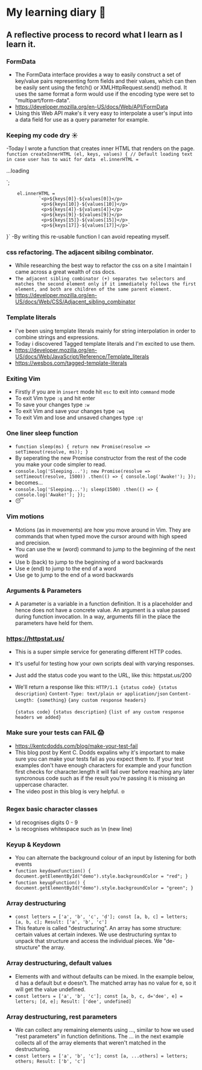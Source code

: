 # My learning diary 📖

## A reflective process to record what I learn as I learn it.

### FormData

- The FormData interface provides a way to easily construct a set of key/value pairs representing form fields and their values, which can then be easily sent using the fetch() or XMLHttpRequest.send() method. It uses the same format a form would use if the encoding type were set to "multipart/form-data".
- https://developer.mozilla.org/en-US/docs/Web/API/FormData
- Using this Web API make's it very easy to interpolate a user's input into a data field for use as a query parameter for example.  

### Keeping my code dry ☀️

-Today I wrote a function that creates inner HTML that renders on the page. 
`function createInnerHTML (el, keys, values) {
        // Default loading text in case user has to wait for data 
        el.innerHTML = `<p>...loading</p>`;

        el.innerHTML = 
                `<p>${keys[0]}-${values[0]}</p>
                 <p>${keys[10]}-${values[10]}</p>
                 <p>${keys[4]}-${values[4]}</p>
                 <p>${keys[9]}-${values[9]}</p>
                 <p>${keys[15]}-${values[15]}</p>
                 <p>${keys[17]}-${values[17]}</p>`
}` 
-By writing this re-usable function I can avoid repeating myself.

### css refactoring. The adjacent sibilng combinator.

- While researching the best way to refactor the css on a site I maintain I came across a great wealth of css docs.   
- `The adjacent sibling combinator (+) separates two selectors and matches the second element only if it immediately follows the first element, and both are children of the same parent element.` 
- https://developer.mozilla.org/en-US/docs/Web/CSS/Adjacent_sibling_combinator

### Template literals 
- I've been using template literals mainly for string interpolation in order to combine strings and expressions.
- Today i discovered Tagged template literals and I'm excited to use them.
- https://developer.mozilla.org/en-US/docs/Web/JavaScript/Reference/Template_literals
- https://wesbos.com/tagged-template-literals

### Exiting Vim 
- Firstly if you are in `insert` mode hit `esc` to exit into `command` mode
- To exit Vim type `:q` and hit enter
- To save your changes type `:w`
- To exit Vim and save your changes type `:wq`
- To exit Vim and lose and unsaved changes type `:q!`

### One liner sleep function 
- `function sleep(ms) {
  return new Promise(resolve => setTimeout(resolve, ms));
}`
- By seperating the new Promise constructor from the rest of the code you make your code simpler to read.
- `console.log('Sleeping...');
new Promise(resolve => setTimeout(resolve, 1500))
  .then(() => {
    console.log('Awake!');
  });`
 - becomes...
 - `console.log('Sleeping...');
sleep(1500)
  .then(() => {
    console.log('Awake!');
  });`
  - 😴

### Vim motions 
- Motions (as in movements) are how you move around in Vim. They are commands that when typed move the cursor around with high speed and precision.
- You can use the w (word) command to jump to the beginning of the next word 
- Use b (back) to jump to the beginning of a word backwards
- Use e (end) to jump to the end of a word
- Use ge to jump to the end of a word backwards

### Arguments & Parameters
- A parameter is a variable in a function definition. It is a placeholder and hence does not have a concrete value. An argument is a value passed during function invocation. In a way, arguments fill in the place the parameters have held for them.

### https://httpstat.us/
- This is a super simple service for generating different HTTP codes.
- It's useful for testing how your own scripts deal with varying responses.
- Just add the status code you want to the URL, like this: httpstat.us/200
- We'll return a response like this:
`HTTP/1.1 {status code} {status description}`
    `Content-Type: text/plain or application/json`
    `Content-Length: {something}`
    `{any custom response headers}`
    
    `{status code} {status description}`
    `{list of any custom response headers we added}`
    
### Make sure your tests can FAIL 😱
- https://kentcdodds.com/blog/make-your-test-fail
- This blog post by Kent C. Dodds expalins why it's important to make sure you can make your tests fail as you expect them to. If your test examples don't have enough characters for example and your function first checks for character.length it will fail over before reaching any later syncronous code such as if the result you're passing it is missing an uppercase character. 
- The video post in this blog is very helpful. ❇️

    
 ### Regex basic character classes
 - \d recognises digits 0 - 9
 - \s recognises whitespace such as \n (new line)
 
 ### Keyup & Keydown 
 - You can alternate the background colour of an input by listening for both events
- `function keydownFunction() {
  document.getElementById("demo").style.backgroundColor = "red";
}`
- `function keyupFunction() {
  document.getElementById("demo").style.backgroundColor = "green";
}`

### Array destructuring 
- `const letters = ['a', 'b', 'c', 'd'];
const [a, b, c] = letters;
[a, b, c];
Result:
['a', 'b', 'c']`
- This feature is called "destructuring". An array has some structure: certain values at certain indexes. We use destructuring syntax to unpack that structure and access the individual pieces. We "de-structure" the array.

###  Array destructuring, default values
- Elements with and without defaults can be mixed. In the example below, d has a default but e doesn't. The matched array has no value for e, so it will get the value undefined.
- `const letters = ['a', 'b', 'c'];
const [a, b, c, d='dee', e] = letters;
[d, e];
Result:
['dee', undefined]`

### Array destructuring, rest parameters
- We can collect any remaining elements using ..., similar to how we used "rest parameters" in function definitions. The ... in the next example collects all of the array elements that weren't matched in the destructuring.
- `const letters = ['a', 'b', 'c'];
const [a, ...others] = letters;
others;
Result:
['b', 'c']`

